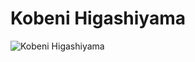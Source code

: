 # Kobeni Higashiyama

![Kobeni Higashiyama](https://static.wikia.nocookie.net/chainsaw-man/images/b/bf/Kobeni_anime_design.png/revision/latest/scale-to-width-down/299?cb=20220919121148)

